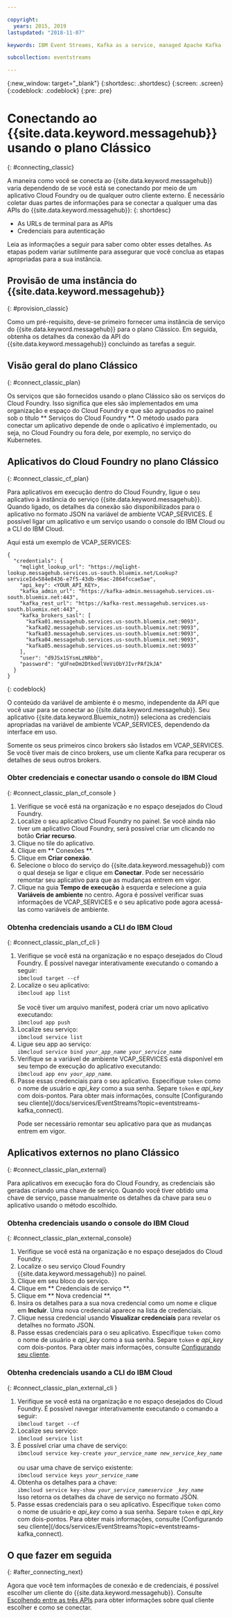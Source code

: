 ```yaml
---

copyright:
  years: 2015, 2019
lastupdated: "2018-11-07"

keywords: IBM Event Streams, Kafka as a service, managed Apache Kafka

subcollection: eventstreams

---
```


{:new_window: target="_blank"}
{:shortdesc: .shortdesc}
{:screen: .screen}
{:codeblock: .codeblock}
{:pre: .pre}


# Conectando ao {{site.data.keyword.messagehub}} usando o plano Clássico 
{: #connecting_classic}

A maneira como você se conecta ao {{site.data.keyword.messagehub}} varia dependendo de se você está se conectando por meio de um aplicativo Cloud Foundry ou de qualquer outro cliente externo. É
necessário coletar duas partes de informações para se conectar a qualquer uma das APIs do {{site.data.keyword.messagehub}}:
{: shortdesc}

* As URLs de terminal para as APIs
* Credenciais para autenticação

Leia as informações a seguir para saber como obter esses detalhes. As etapas podem variar sutilmente para assegurar que você
conclua as etapas apropriadas para a sua instância.

## Provisão de uma instância do  {{site.data.keyword.messagehub}}
{: #provision_classic}

Como um pré-requisito, deve-se primeiro fornecer uma instância de serviço do {{site.data.keyword.messagehub}} para o plano Clássico. Em seguida, obtenha os detalhes da conexão da API do {{site.data.keyword.messagehub}} concluindo as tarefas a
seguir.

## Visão geral do plano Clássico
{: #connect_classic_plan}

Os serviços que são fornecidos usando o plano Clássico são os serviços do Cloud Foundry. Isso significa que eles são
implementados em uma organização e espaço do Cloud Foundry e que são agrupados no painel sob o título ** Serviços do
Cloud Foundry **. O método usado para conectar um aplicativo depende de onde o aplicativo é implementado, ou seja, no Cloud Foundry ou fora dele, por exemplo, no serviço do Kubernetes.


## Aplicativos do Cloud Foundry no plano Clássico
{: #connect_classic_cf_plan}

Para aplicativos em execução dentro do Cloud Foundry, ligue o seu aplicativo à instância do serviço
{{site.data.keyword.messagehub}}. Quando ligado, os detalhes da conexão são disponibilizados para o aplicativo no formato JSON
na variável de ambiente VCAP_SERVICES. É possível ligar um aplicativo e um serviço usando o console do IBM Cloud ou a CLI do IBM Cloud.

Aqui está um exemplo de VCAP_SERVICES:

```
{
  "credentials": {
    "mqlight_lookup_url": "https://mqlight-lookup.messagehub.services.us-south.bluemix.net/Lookup?serviceId=584e8436-e7f5-43db-96ac-2864fccae5ae",
    "api_key": <YOUR_API_KEY>,
    "kafka_admin_url": "https://kafka-admin.messagehub.services.us-south.bluemix.net:443",
    "kafka_rest_url": "https://kafka-rest.messagehub.services.us-south.bluemix.net:443",
    "kafka_brokers_sasl": [
      "kafka01.messagehub.services.us-south.bluemix.net:9093",
      "kafka02.messagehub.services.us-south.bluemix.net:9093",
      "kafka03.messagehub.services.us-south.bluemix.net:9093",
      "kafka04.messagehub.services.us-south.bluemix.net:9093",
      "kafka05.messagehub.services.us-south.bluemix.net:9093"
    ],
    "user": "d9JSx1SYsmLzNRbb",
    "password": "gUFneDm2DtkedlVeViObYJIvrPAf2kJA"
  }
}
```

{: codeblock}

O conteúdo da variável de ambiente é o mesmo, independente da API que você usar para se conectar
      ao {{site.data.keyword.messagehub}}. Seu aplicativo {{site.data.keyword.Bluemix_notm}}
seleciona as credenciais apropriadas na variável de ambiente VCAP_SERVICES, dependendo da interface em uso.
 
Somente os seus primeiros cinco brokers são listados em VCAP_SERVICES. Se você tiver mais de cinco brokers, use um cliente
Kafka para recuperar os detalhes de seus outros brokers. 


### Obter credenciais e conectar usando o console do IBM Cloud
{: #connect_classic_plan_cf_console }

1. Verifique se você está na organização e no espaço desejados do Cloud Foundry.
2. Localize o seu aplicativo Cloud Foundry no painel. Se você ainda não tiver um aplicativo Cloud Foundry, será possível
criar um clicando no botão **Criar recurso**.
3. Clique no tile do aplicativo.
4. Clique em  ** Conexões **.
5. Clique em **Criar conexão**.
6. Selecione o bloco do serviço do {{site.data.keyword.messagehub}} com o qual deseja se ligar e clique em **Conectar**. Pode ser necessário remontar seu aplicativo para que as mudanças entrem em vigor.
7. Clique na guia **Tempo de execução** à esquerda e selecione a guia **Variáveis de
ambiente** no centro. Agora é possível verificar suas informações de VCAP_SERVICES e o seu aplicativo pode agora
acessá-las como variáveis de ambiente. 


### Obtenha credenciais usando a CLI do IBM Cloud 
{: #connect_classic_plan_cf_cli }

<ol>
<li>Verifique se você está na organização e no espaço desejados do Cloud Foundry. É possível navegar interativamente executando o comando a seguir:<br/>
<code>ibmcloud target --cf</code>
</li>
<li>Localize o seu aplicativo:<br/> <code>ibmcloud app list</code> <br/>
</br>
Se você tiver um arquivo manifest, poderá criar um novo aplicativo executando:</br>
<code>ibmcloud app push</code>
</li>
<li>Localize seu serviço:</br>
<code>ibmcloud service list</code>
</li>
<li>Ligue seu app ao serviço:</br>
<code>ibmcloud service bind <var class="keyword varname">your_app_name</var> <var class="keyword varname">your_service_name</var></code>
</li>
<li>Verifique se a variável de ambiente VCAP_SERVICES está disponível em seu tempo de execução do aplicativo executando:</br>
 <code>ibmcloud app env <var class="keyword varname">your_app_name</var></code>. 
</li>
<li>Passe essas credenciais para o seu aplicativo. Especifique <code>token</code> como o nome de usuário e <var class="keyword varname">api_key</var> como a sua senha. Separe
<code>token</code> e <var class="keyword varname">api_key</var> com dois-pontos. Para obter mais informações, consulte [Configurando seu cliente](/docs/services/EventStreams?topic=eventstreams-kafka_connect).
<p>Pode ser necessário remontar seu aplicativo para que as mudanças entrem em vigor.</p></li>
</ol>

## Aplicativos externos no plano Clássico
{: #connect_classic_plan_external}

Para aplicativos em execução fora do Cloud Foundry, as credenciais são geradas criando uma chave de serviço. Quando você tiver
obtido uma chave de serviço, passe manualmente os detalhes da chave para seu o aplicativo usando o método escolhido.

### Obtenha credenciais usando o console do IBM Cloud
{: #connect_classic_plan_external_console}

1. Verifique se você está na organização e no espaço desejados do Cloud Foundry.
2. Localize o seu serviço Cloud Foundry {{site.data.keyword.messagehub}} no painel.
3. Clique em seu bloco do serviço.
4. Clique em  ** Credenciais de serviço **.
5. Clique em  ** Nova credencial **.
6. Insira os detalhes para a sua nova credencial como um nome e clique em **Incluir**. Uma nova credencial
aparece na lista de credenciais.
7. Clique nessa credencial usando **Visualizar credenciais** para revelar os detalhes no formato JSON.
8. Passe essas credenciais para o seu aplicativo. Especifique <code>token</code> como o nome de usuário e <var class="keyword varname">api_key</var> como a sua senha. Separe
<code>token</code> e <var class="keyword varname">api_key</var> com dois-pontos. Para obter mais informações, consulte [Configurando seu cliente](/docs/services/EventStreams?topic=eventstreams-kafka_connect).

### Obtenha credenciais usando a CLI do IBM Cloud 
{: #connect_classic_plan_external_cli }

<ol>
<li>Verifique se você está na organização e no espaço desejados do Cloud Foundry. É possível navegar interativamente executando o comando a seguir:<br>
<code>ibmcloud target --cf</code>
</li>
<li>Localize seu serviço:<br>
<code>ibmcloud service list</code>
</li>
<li>É possível criar uma chave de serviço:<br>
<code>ibmcloud service key-create <var class="keyword varname">your_service_name</var> <var class="keyword varname">new_service_key_name</var></code><br>
<br/>
ou usar uma chave de serviço existente: <br/>
<code>ibmcloud service keys <var class="keyword varname">your_service_name</var></code> 
</li>
<li>Obtenha os detalhes para a chave:</br><code>ibmcloud service key-show <var class="keyword varname">your_service_name</var><var class="keyword varname">service _key_name</var></code></br> Isso retorna os detalhes da chave de serviço no formato JSON.</li>
<li>Passe essas credenciais para o seu aplicativo. Especifique <code>token</code> como o nome de usuário e <var class="keyword varname">api_key</var> como a sua senha. Separe
<code>token</code> e <var class="keyword varname">api_key</var> com dois-pontos. Para obter mais informações, consulte [Configurando seu cliente](/docs/services/EventStreams?topic=eventstreams-kafka_connect).</li>
</ol>
 
## O que fazer em seguida
{: #after_connecting_next}

Agora que você tem informações de conexão e de credenciais, é possível escolher um cliente do {{site.data.keyword.messagehub}}. Consulte [Escolhendo entre as três APIs](/docs/services/EventStreams?topic=eventstreams-choose_api_classic) para obter informações sobre qual cliente escolher e como se conectar.










 
















